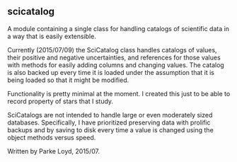 scicatalog
----------

A module containing a single class for handling catalogs of scientific data in a way that is easily extensible. 

Currently (2015/07/09) the SciCatalog class handles catalogs of values, their positive and negative uncertainties, and references for those values with methods for easily adding columns and changing values. The catalog is also backed up every time it is loaded under the assumption that it is being loaded so that it might be modified. 

Functionality is pretty minimal at the moment. I created this just to be able to record property of stars that I study.

SciCatalogs are not intended to handle large or even moderately sized databases. Specifically, I have prioritized preserving data with prolific backups and by saving to disk every time a value is changed using the object methods versus speed.

Written by Parke Loyd, 2015/07.
